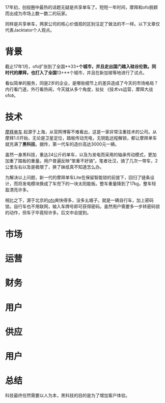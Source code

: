 17年初，创投圈中最热的话题无疑是共享单车了。短短一年时间，摩拜和ofo脱颖而出成为市场上数一数二的玩家。

同样是共享单车，两家公司的核心价值观的区别注定了做法的不一样。以下文章仅代表Jacktator个人观点。

# 背景

截止17年1月，ofo扩张到了全国**33+**个城市，并且走出国门踏入硅谷伦敦。同时代的摩拜，也打入了全国**13+**个城市，并且在新加坡等地进行了试点。

看似简单的服务，同是2岁的企业，是哪些细节上的差异造成了今天的市场格局？内行看门道，外行看热闹，今天就从多个角度，扯扯 《技术vs运营，摩拜大战ofo》。

# 技术

[摩拜单车](http://mobike.com/cn/) 起源于上海，从官网博客不难看出，这是一家非常注重技术的公司。从摩拜1.0开始，无论是卫星定位，踏板传动充电，无钥匙远程解锁，都让摩拜单车就充满了**黑科技**。据传，第一代车的造价高达3000元一辆。

虽然一身黑科技，重达24公斤的单车，以及为发电而采用的轴承传动模式，更加加重了踏板的重量。用户普遍反映“笨重不好骑”。笔者壮汉，骑了几次一带车，2公里左右以及是极限了，换了妹纸真不知道怎么办。

为解决以上问题，新一代的摩拜单车Lite在保留智能锁的前提下，回归了链条设计，而将发电模块换成了车兜下的一块太阳能板。整车重量降到了17kg，整车轻盈漂亮许多。

相比之下，源于北京的[ofo](http://www.ofo.so/)爽快得多，没多幺蛾子。就是一辆自行车，加上密码锁。自行车也不用联网，输入车牌号即可获得密码。虽然用户需要多一步转密码锁的动作，但车子毕竟轻许多。后文中会提到。

# 市场



# 运营

# 财务

# 用户

# 供应

# 用户

# 总结

科技最终任然需要以人为本，黑科技的目的是为了增加客户体验。